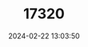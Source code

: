 ---
title: "17320"
category: "Pipistrellus abramus"
draft: false
date: 2024-02-22 13:03:50
languages:
  Japanese: ["Abura Koumori"]
  Chinese: ["Dongya Chiafu", "Dongya Fuyi"]
  Russian: ["Vostochnyi Netopyr'"]
  English: ["Japanese Pipistrelle"]
---